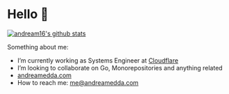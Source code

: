 # Hello 👋

[![andream16's github stats](https://github-readme-stats.vercel.app/api?username=andream16&line_height=24&count_private=true)](https://github.com/anuraghazra/github-readme-stats)

Something about me:

- I’m currently working as Systems Engineer at [Cloudflare](https://www.cloudflare.com/)
- I’m looking to collaborate on Go, Monorepositories and anything related
- [andreamedda.com](https://andreamedda.com)
- How to reach me: me@andreamedda.com
